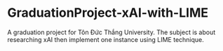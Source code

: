 # GraduationProject-xAI-with-LIME
A graduation project for Tôn Đức Thắng University. The subject is about researching xAI then implement one instance using LIME technique.
